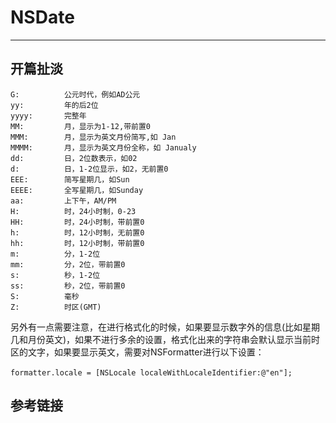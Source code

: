 # NSDate

---

## 开篇扯淡

```objc
G:          公元时代，例如AD公元
yy:         年的后2位
yyyy:       完整年
MM:         月，显示为1-12,带前置0
MMM:        月，显示为英文月份简写,如 Jan
MMMM:       月，显示为英文月份全称，如 Janualy
dd:         日，2位数表示，如02
d:          日，1-2位显示，如2，无前置0
EEE:        简写星期几，如Sun
EEEE:       全写星期几，如Sunday
aa:         上下午，AM/PM
H:          时，24小时制，0-23
HH:         时，24小时制，带前置0
h:          时，12小时制，无前置0
hh:         时，12小时制，带前置0
m:          分，1-2位
mm:         分，2位，带前置0
s:          秒，1-2位
ss:         秒，2位，带前置0
S:          毫秒
Z:          时区(GMT)
```


另外有一点需要注意，在进行格式化的时候，如果要显示数字外的信息(比如星期几和月份英文)，如果不进行多余的设置，格式化出来的字符串会默认显示当前时区的文字，如果要显示英文，需要对NSFormatter进行以下设置：  
<br>
``
formatter.locale = [NSLocale localeWithLocaleIdentifier:@"en"];
``


## 参考链接
